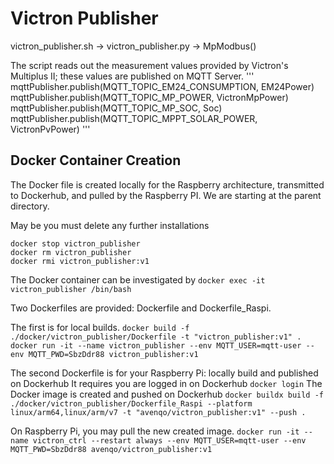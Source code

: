 # Victron Publisher
victron_publisher.sh -> victron_publisher.py -> MpModbus()

The script reads out the measurement values provided by Victron's Multiplus II; these values are published on MQTT Server.
'''   
mqttPublisher.publish(MQTT_TOPIC_EM24_CONSUMPTION, EM24Power)
mqttPublisher.publish(MQTT_TOPIC_MP_POWER, VictronMpPower)
mqttPublisher.publish(MQTT_TOPIC_MP_SOC, Soc)
mqttPublisher.publish(MQTT_TOPIC_MPPT_SOLAR_POWER, VictronPvPower)
'''
## Docker Container Creation
The Docker file is created locally for the Raspberry architecture, transmitted to Dockerhub, and pulled by the Raspberry PI.
We are starting at the parent directory.

May be you must delete any further installations
```
docker stop victron_publisher 
docker rm victron_publisher
docker rmi victron_publisher:v1
```

The Docker container can be investigated by
`docker exec -it victron_publisher /bin/bash`

Two Dockerfiles are provided: Dockerfile and Dockerfile_Raspi.

The first is for local builds.
 `docker build -f ./docker/victron_publisher/Dockerfile -t "victron_publisher:v1" .`
 `docker run -it --name victron_publisher --env MQTT_USER=mqtt-user --env MQTT_PWD=SbzDdr88 victron_publisher:v1`

The second Dockerfile is for your Raspberry Pi: locally build and published on Dockerhub
It requires you are logged in on Dockerhub
`docker login`
The Docker image is created and pushed on Dockerhub
`docker buildx build -f ./docker/victron_publisher/Dockerfile_Raspi --platform linux/arm64,linux/arm/v7 -t "avenqo/victron_publisher:v1" --push .`

On Raspberry Pi, you may pull the new created image.
`docker run -it --name victron_ctrl --restart always --env MQTT_USER=mqtt-user --env MQTT_PWD=SbzDdr88 avenqo/victron_publisher:v1`



